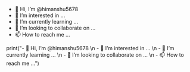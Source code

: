 - 👋 Hi, I’m @himanshu5678
- 👀 I’m interested in ...
- 🌱 I’m currently learning ...
- 💞️ I’m looking to collaborate on ...
- 📫 How to reach me ...

<!---
himanshu5678/himanshu5678 is a ✨ special ✨ repository because its `README.md` (this file) appears on your GitHub profile.
You can click the Preview link to take a look at your changes.
--->
print("- 👋 Hi, I’m @himanshu5678 \n - 👀 I’m interested in ... \n - 🌱 I’m currently learning ... \n - 💞️ I’m looking to collaborate on ... \n - 📫 How to reach me ...")
